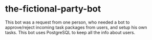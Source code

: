 # the-fictional-party-bot
This bot was a request from one person, who needed a bot to approve/reject incoming task packages from users, and setup his own tasks. This bot uses PostgreSQL to keep all the info about users.
